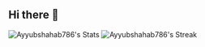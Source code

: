 ## Hi there 👋

<!--
**Ayyubshahab786/Ayyubshahab786** is a ✨ _special_ ✨ repository because its `README.md` (this file) appears on your GitHub profile.

Here are some ideas to get you started:

- 🔭 I’m currently working on ...
- 🌱 I’m currently learning ...
- 👯 I’m looking to collaborate on ...
- 🤔 I’m looking for help with ...
- 💬 Ask me about ...
- 📫 How to reach me: ...
- 😄 Pronouns: ...
- ⚡ Fun fact: ...
-->
![Ayyubshahab786's Stats](https://github-readme-stats.vercel.app/api?username=Ayyubshahab786&theme=tokyonight&show_icons=true&hide_border=false&count_private=false)
![Ayyubshahab786's Streak](https://github-readme-streak-stats.herokuapp.com/?user=Ayyubshahab786&theme=tokyonight&hide_border=false)
